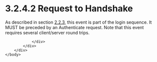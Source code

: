 <html dir="LTR" xmlns:mshelp="http://msdn.microsoft.com/mshelp" xmlns:ddue="http://ddue.schemas.microsoft.com/authoring/2003/5" xmlns:xlink="http://www.w3.org/1999/xlink" xmlns:tool="http://www.microsoft.com/tooltip">
    <head>
        <meta http-equiv="Content-Type" content="text/html; CHARSET=utf-8"></meta>
        <meta name="save" content="history"></meta>
        <title>3.2.4.2 Request to Handshake</title>
        <xml>
            <mshelp:toctitle title="3.2.4.2 Request to Handshake"></mshelp:toctitle>
            <mshelp:rltitle title="[MS-SSAS8]: Request to Handshake"></mshelp:rltitle>
            <mshelp:keyword index="A" term="1a7a18cf-3d09-4a3b-ada7-fdaad6877a2d"></mshelp:keyword>
            <mshelp:attr name="DCSext.ContentType" value="open specification"></mshelp:attr>
            <mshelp:attr name="AssetID" value="1a7a18cf-3d09-4a3b-ada7-fdaad6877a2d"></mshelp:attr>
            <mshelp:attr name="TopicType" value="kbRef"></mshelp:attr>
            <mshelp:attr name="DCSext.Title" value="[MS-SSAS8]: Request to Handshake" />
        </xml>
    </head>
    <body>
        <div id="header">
            <h1 class="heading">3.2.4.2 Request to Handshake</h1>
        </div>
        <div id="mainSection">
            <div id="mainBody">
                <div id="allHistory" class="saveHistory"></div>
                <div id="sectionSection0" class="section" name="collapseableSection">
                    

<p>As described in section <a href="923d81b0-f7c6-448b-adcb-45e373e8251e.htm">2.2.3</a>, this event is part
of the login sequence. It MUST be preceded by an Authenticate request. Note
that this event requires several client/server round trips.</p>


                </div>
            </div>
        </div>
    </body>
</html>